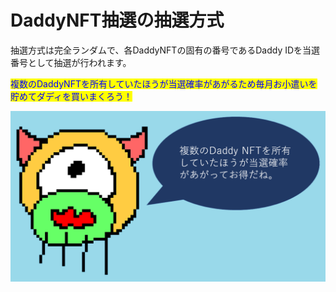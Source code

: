 # DaddyNFT抽選の抽選方式

抽選方式は完全ランダムで、各DaddyNFTの固有の番号であるDaddy IDを当選番号として抽選が行われます。

<mark style="color:blue;">複数のDaddyNFTを所有していたほうが当選確率があがるため毎月お小遣いを貯めてダディを買いまくろう！</mark>

![](assets/img2.png)
